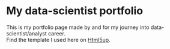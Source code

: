 # My data-scientist portfolio

This is my portfolio page made by and for my journey into data-scientist/analyst career.  
Find the template I used here on [Html5up](https://html5up.net).
